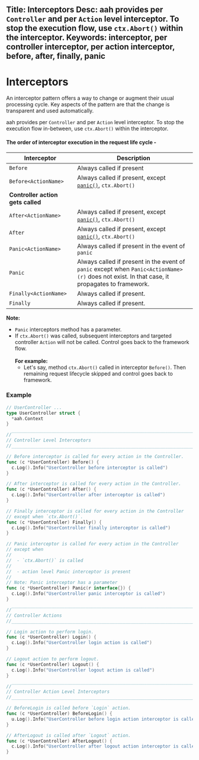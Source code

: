 Title: Interceptors
Desc: aah provides per `Controller` and per `Action` level interceptor. To stop the execution flow, use `ctx.Abort()` within the interceptor.
Keywords: interceptor, per controller interceptor, per action interceptor, before, after, finally, panic
---
# Interceptors

An interceptor pattern offers a way to change or augment their usual processing cycle. Key aspects of the pattern are that the change is transparent and used automatically.

aah provides per `Controller` and per `Action` level interceptor. To stop the execution flow in-between, use `ctx.Abort()` within the interceptor.

#### The order of interceptor execution in the request life cycle -

Interceptor | Description
----------- | -----------
`Before` | Always called if present
`Before<ActionName>` | Always called if present, except [`panic()`](https://golang.org/pkg/builtin/#panic),  `ctx.Abort()`
 | **Controller action gets called**
`After<ActionName>` | Always called if present, except [`panic()`](https://golang.org/pkg/builtin/#panic), `ctx.Abort()`
`After` | Always called if present, except [`panic()`](https://golang.org/pkg/builtin/#panic), `ctx.Abort()`
`Panic<ActionName>` | Always called if present in the event of `panic`
`Panic` | Always called if present in the event of `panic` except when `Panic<ActionName>(r)` does not exist. In that case, it propagates to framework.
`Finally<ActionName>` | Always called if present.
`Finally` | Always called if present.

<div class="alert alert-info-blue">
<p><strong>Note:</strong>
<ul>
  <li><code>Panic</code> interceptors method has a parameter.</li>
  <li>If <code>ctx.Abort()</code> was called, subsequent interceptors and targeted controller <code>Action</code> will not be called. Control goes back to the framework flow.<br><br>
  <strong>For example:<br></strong>
  <ul>
    <li>Let's say, method <code>ctx.Abort()</code> called in interceptor <code>Before()</code>. Then remaining request lifecycle skipped and control goes back to framework.</li>
  </ul>
  </li>
</ul>
</p>
</div>

### Example

```go
// UserController ...
type UserController struct {
  *aah.Context
}

//‾‾‾‾‾‾‾‾‾‾‾‾‾‾‾‾‾‾‾‾‾‾‾‾‾‾‾‾‾‾‾‾‾‾‾‾‾‾‾‾‾‾‾‾‾‾‾‾‾‾‾‾‾‾‾‾‾‾‾‾‾‾‾‾‾‾‾‾‾
// Controller Level Interceptors
//_____________________________________________________________________

// Before interceptor is called for every action in the Controller.
func (c *UserController) Before() {
  c.Log().Info("UserController before interceptor is called")
}

// After interceptor is called for every action in the Controller.
func (c *UserController) After() {
  c.Log().Info("UserController after interceptor is called")
}

// Finally interceptor is called for every action in the Controller
// except when `ctx.Abort()`.
func (c *UserController) Finally() {
  c.Log().Info("UserController finally interceptor is called")
}

// Panic interceptor is called for every action in the Controller
// except when
//
//  - `ctx.Abort()` is called
//
//  - action level Panic interceptor is present
//
// Note: Panic interceptor has a parameter
func (c *UserController) Panic(r interface{}) {
  c.Log().Info("UserController panic interceptor is called")
}

//‾‾‾‾‾‾‾‾‾‾‾‾‾‾‾‾‾‾‾‾‾‾‾‾‾‾‾‾‾‾‾‾‾‾‾‾‾‾‾‾‾‾‾‾‾‾‾‾‾‾‾‾‾‾‾‾‾‾‾‾‾‾‾‾‾‾‾‾‾
// Controller Actions
//_____________________________________________________________________

// Login action to perform login.
func (c *UserController) Login() {
  c.Log().Info("UserController login action is called")
}

// Logout action to perform logout.
func (c *UserController) Logout() {
  c.Log().Info("UserController logout action is called")
}

//‾‾‾‾‾‾‾‾‾‾‾‾‾‾‾‾‾‾‾‾‾‾‾‾‾‾‾‾‾‾‾‾‾‾‾‾‾‾‾‾‾‾‾‾‾‾‾‾‾‾‾‾‾‾‾‾‾‾‾‾‾‾‾‾‾‾‾‾‾‾‾
// Controller Action Level Interceptors
//_______________________________________________________________________

// BeforeLogin is called before `Login` action.
func (c *UserController) BeforeLogin() {
  u.Log().Info("UserController before login action interceptor is called")
}

// AfterLogout is called after `Logout` action.
func (c *UserController) AfterLogout() {
  c.Log().Info("UserController after logout action interceptor is called")
}
```
